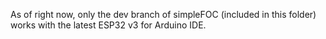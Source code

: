 As of right now, only the dev branch of simpleFOC (included in this folder) works with the latest ESP32 v3 for Arduino IDE.
